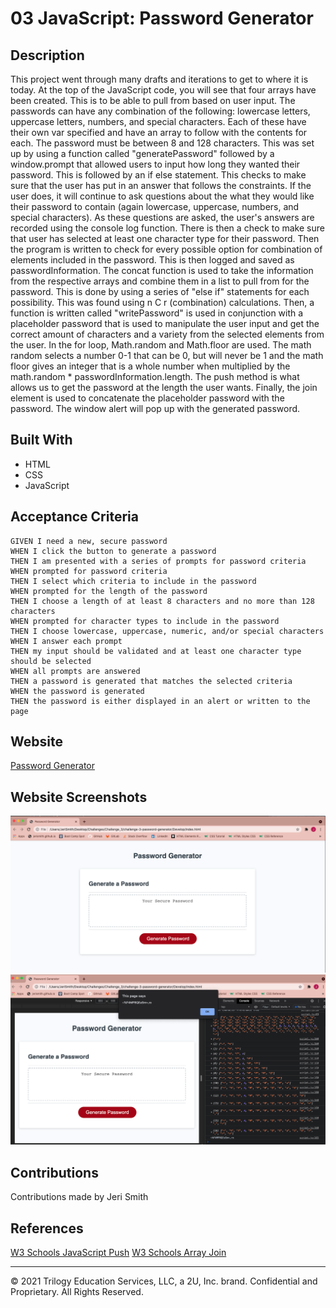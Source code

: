 # 03 JavaScript: Password Generator

## Description
This project went through many drafts and iterations to get to where it is today. At the top of the JavaScript code, you will see that four arrays have been created. This is to be able to pull from based on user input. The passwords can have any combination of the following: lowercase letters, uppercase letters, numbers, and special characters. Each of these have their own var specified and have an array to follow with the contents for each. The password must be between 8 and 128 characters. This was set up by using a function called "generatePassword" followed by a window.prompt that allowed users to input how long they wanted their password. This is followed by an if else statement. This checks to make sure that the user has put in an answer that follows the constraints. If the user does, it will continue to ask questions about the what they would like their password to contain (again lowercase, uppercase, numbers, and special characters). As these questions are asked, the user's answers are recorded using the console log function. There is then a check to make sure that user has selected at least one character type for their password. Then the program is written to check for every possible option for combination of elements included in the password. This is then logged and saved as passwordInformation. The concat function is used to take the information from the respective arrays and combine them in a list to pull from for the password. This is done by using a series of "else if" statements for each possibility. This was found using n C r (combination) calculations.  Then, a function is written called "writePassword" is used in conjunction with a placeholder password that is used to manipulate the user input and get the correct amount of characters and a variety from the selected elements from the user. In the for loop, Math.random and Math.floor are used. The math random selects a number 0-1 that can be 0, but will never be 1 and the math floor gives an integer that is a whole number when multiplied by the math.random * passwordInformation.length. The push method is what allows us to get the password at the length the user wants. Finally, the join element is used to concatenate the placeholder password with the password. The window alert will pop up with the generated password. 

## Built With 
* HTML
* CSS
* JavaScript

## Acceptance Criteria

```
GIVEN I need a new, secure password
WHEN I click the button to generate a password
THEN I am presented with a series of prompts for password criteria
WHEN prompted for password criteria
THEN I select which criteria to include in the password
WHEN prompted for the length of the password
THEN I choose a length of at least 8 characters and no more than 128 characters
WHEN prompted for character types to include in the password
THEN I choose lowercase, uppercase, numeric, and/or special characters
WHEN I answer each prompt
THEN my input should be validated and at least one character type should be selected
WHEN all prompts are answered
THEN a password is generated that matches the selected criteria
WHEN the password is generated
THEN the password is either displayed in an alert or written to the page
```

## Website
[Password Generator](https://jerismith32.github.io/challenge-3-password-generator/)

## Website Screenshots
![Initial Page Loading](Assets/initial_loaded_page.png)
![Example of a Password Generated](Assets/Example.png)


## Contributions
Contributions made by Jeri Smith

## References
[W3 Schools JavaScript Push](https://www.w3schools.com/jsref/jsref_push.asp)
[W3 Schools Array Join](https://www.w3schools.com/jsref/jsref_join.asp)

- - -
© 2021 Trilogy Education Services, LLC, a 2U, Inc. brand. Confidential and Proprietary. All Rights Reserved.